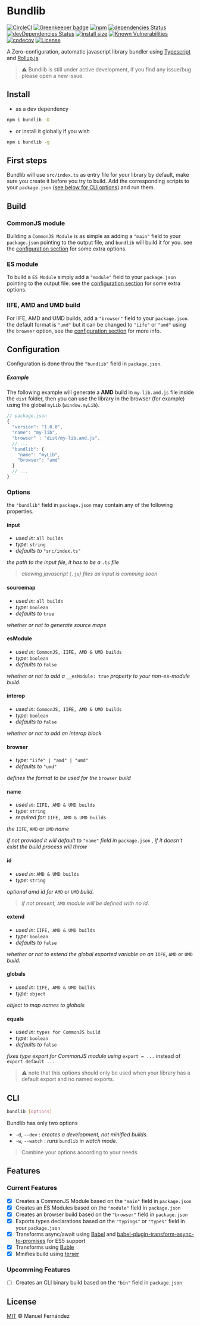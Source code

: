# Bundlib

[![CircleCI](https://circleci.com/gh/manferlo81/bundlib.svg?style=svg)](https://circleci.com/gh/manferlo81/bundlib) [![Greenkeeper badge](https://badges.greenkeeper.io/manferlo81/bundlib.svg)](https://greenkeeper.io/) [![npm](https://img.shields.io/npm/v/bundlib.svg)](https://www.npmjs.com/package/bundlib) [![dependencies Status](https://david-dm.org/manferlo81/bundlib/status.svg)](https://david-dm.org/manferlo81/bundlib) [![devDependencies Status](https://david-dm.org/manferlo81/bundlib/dev-status.svg)](https://david-dm.org/manferlo81/bundlib?type=dev) [![install size](https://packagephobia.now.sh/badge?p=bundlib)](https://packagephobia.now.sh/result?p=bundlib) [![Known Vulnerabilities](https://snyk.io/test/github/manferlo81/bundlib/badge.svg?targetFile=package.json)](https://snyk.io/test/github/manferlo81/bundlib?targetFile=package.json) [![codecov](https://codecov.io/gh/manferlo81/bundlib/branch/master/graph/badge.svg)](https://codecov.io/gh/manferlo81/bundlib) [![License](https://img.shields.io/github/license/manferlo81/bundlib.svg)](LICENSE)

A Zero-configuration, automatic javascript library bundler using [Typescript](https://github.com/Microsoft/TypeScript) and [Rollup.js](https://github.com/rollup/rollup).

> :warning: Bundlib is still under active development, if you find any issue/bug please open a new issue.

## Install

* as a dev dependency

```sh
npm i bundlib -D
```

* or install it globally if you wish

```sh
npm i bundlib -g
```

## First steps
Bundlib will use `src/index.ts` as entry file for your library by default, make sure you create it before you try to build. Add the corresponding scripts to your `package.json` ([see below for CLI options](#cli)) and run them.

## Build

### CommonJS module

Building a `CommonJS Module` is as simple as adding a `"main"` field to your `package.json` pointing to the output file, and `bundlib` will build it for you. see the [configuration section](#configuration) for some extra options.

### ES module

To build a `ES Module` simply add a `"module"` field to your `package.json` pointing to the output file. see the [configuration section](#configuration) for some extra options.

### IIFE, AMD and UMD build

For IIFE, AMD and UMD builds, add a `"browser"` field to your `package.json`. the default format is `"umd"` but it can be changed to `"iife"` or `"amd"` using the `browser` option, see the [configuration section](#configuration) for more info.

## Configuration

Configuration is done throu the `"bundlib"` field in `package.json`.

##### Example

The following example will generate a **AMD** build in `my-lib.amd.js` file inside the `dist` folder, then you can use the library in the browser (for example) using the global `myLib` (`window.myLib`).

```javascript
// package.json
{
  "version": "1.0.0",
  "name": "my-lib",
  "browser" : "dist/my-lib.amd.js",
  // ...
  "bundlib": {
    "name": "myLib",
    "browser": "amd"
  }
  // ...
}
```

### Options

the `"bundlib"` field in `package.json` may contain any of the following properties.

#### input

* *used in:* `all builds`
* *type:* `string`
* *defaults to* `"src/index.ts"`

*the path to the input file, it has to be a* `.ts` *file*

> *allowing javascript (*`.js`*) files as input is comming soon*

#### sourcemap

* *used in:* `all builds`
* *type:* `boolean`
* *defaults to* `true`

*whether or not to generate source maps*

#### esModule

* *used in:* `CommonJS, IIFE, AMD & UMD builds`
* *type:* `boolean`
* *defaults to* `false`

*whether or not to add a* `__esModule: true` *property to your non-es-module build.*

#### interop

* *used in:* `CommonJS, IIFE, AMD & UMD builds`
* *type:* `boolean`
* *defaults to* `false`

*whether or not to add an interop block*

#### browser

* *type:* `"iife" | "amd" | "umd"`
* *defaults to* `"umd"`

*defines the format to be used for the* `browser` *build*

#### name

* *used in:* `IIFE, AMD & UMD builds`
* *type:* `string`
* *required for:* `IIFE, AMD & UMD builds`

*the* `IIFE`, `AMD` or `UMD` *name*

*if not provided it will default to* `"name"` *field in* `package.json` *, if it doesn't exist the build process will throw*

#### id

* *used in:* `AMD & UMD builds`
* *type:* `string`

*optional amd id for* `AMD` or `UMD` *build.*

> *if not present,* `AMD` *module will be defined with no id.*

#### extend

* *used in:* `IIFE, AMD & UMD builds`
* *type:* `boolean`
* *defaults to* `false`

*whether or not to extend the global exported variable on an* `IIFE`, `AMD` or `UMD` *build.*

#### globals

* *used in:* `IIFE, AMD & UMD builds`
* *type:* `object`

*object to map names to globals*

#### equals

* *used in:* `types for CommonJS build`
* *type:* `boolean`
* *defaults to* `false`

*fixes type export for CommonJS module using* `export = ...` instead of `export default ...`

> :warning: note that this options should only be used when your library has a default export and no named exports.

## CLI

```sh
bundlib [options]
```

Bundlib has only two options

* `-d`, `--dev` : *creates a development, not minified builds.*
* `-w`, `--watch` : *runs* `bundlib` *in watch mode.*

> Combine your options according to your needs.

## Features

### Current Features

* [x] Creates a CommonJS Module based on the `"main"` field in `package.json`
* [x] Creates an ES Modules based on the `"module"` field in `package.json`
* [x] Creates an browser build based on the `"browser"` field in `package.json`
* [x] Exports types declarations based on the `"typings"` or `"types"` field in your `package.json`
* [x] Transforms async/await using [Babel](#) and [babel-plugin-transform-async-to-promises](#) for ES5 support
* [x] Transforms using [Buble](#)
* [x] Minifies build using [terser](#)

### Upcomming Features

* [ ] Creates an CLI binary build based on the `"bin"` field in `package.json`

## License

[MIT](LICENSE) :copyright: Manuel Fernández
